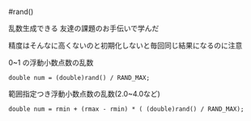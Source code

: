 #rand()

乱数生成できる
友達の課題のお手伝いで学んだ

精度はそんなに高くないのと初期化しないと毎回同じ結果になるのに注意

0~1 の浮動小数点数の乱数
```
double num = (double)rand() / RAND_MAX;
```

範囲指定つき浮動小数点数の乱数(2.0~4.0など)
```
double num = rmin + (rmax - rmin) * ( (double)rand() / RAND_MAX);
```